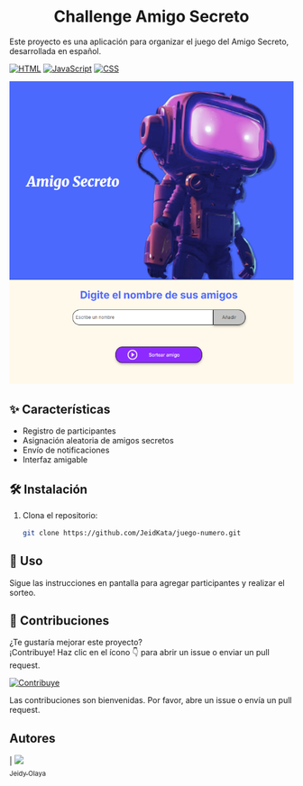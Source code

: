 <h1 align="center">Challenge Amigo Secreto</h1>

Este proyecto es una aplicación para organizar el juego del Amigo Secreto, desarrollada en español.

<!-- ## Índice
* [Título e imagen de portada](#Título-e-imagen-de-portada)
* [Insignias](#insignias)
* [Índice](#índice)
* [Descripción del proyecto](#descripción-del-proyecto)
* [Estado del proyecto](#Estado-del-proyecto)
* [Características de la aplicación y demostración](#Características-de-la-aplicación-y-demostración)
* [Acceso al proyecto](#acceso-proyecto)
* [Tecnologías utilizadas](#tecnologías-utilizadas)
* [Personas Contribuyentes](#personas-contribuyentes)
* [Personas-Desarrolladores del Proyecto](#personas-desarrolladores)
* [Licencia](#licencia)
* [Conclusión](#conclusión) -->

[![HTML](https://img.shields.io/badge/HTML-you__like)](https://github.com/JeidKata/challenge-amigo-secreto)  [![JavaScript](https://img.shields.io/badge/JavaScript-yellow)](https://github.com/JeidKata/challenge-amigo-secreto) [![CSS](https://img.shields.io/badge/CSS-violet)](https://github.com/JeidKata/challenge-amigo-secreto)

![página amigo secreto](assets\imagen\final.png)

## ✨ Características

- Registro de participantes
- Asignación aleatoria de amigos secretos
- Envío de notificaciones
- Interfaz amigable

##  🛠️  Instalación

1. Clona el repositorio:
    ```bash
    git clone https://github.com/JeidKata/juego-numero.git
    ```

## 📖 Uso

Sigue las instrucciones en pantalla para agregar participantes y realizar el sorteo.

## 🤝 Contribuciones

¿Te gustaría mejorar este proyecto?  
¡Contribuye! Haz clic en el ícono 👇 para abrir un issue o enviar un pull request.

[![Contribuye](https://img.shields.io/badge/Contribuye-¡Haz%20tu%20aporte!-brightgreen?style=for-the-badge&logo=github)](https://github.com/JeidKata/challenge-amigo-secreto/issues)

Las contribuciones son bienvenidas. Por favor, abre un issue o envía un pull request.

## Autores
| [<img src="https://avatars.githubusercontent.com/u/95131068?v=4" width=115><br><sub>Jeidy Olaya</sub>](https://github.com/JeidKata)

